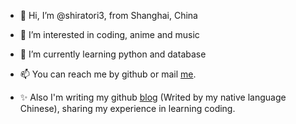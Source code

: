 - 👋 Hi, I’m @shiratori3, from Shanghai, China
- 👀 I’m interested in coding, anime and music
- 🌱 I’m currently learning python and database
- 📫 You can reach me by github or mail [me](mailto:work.zzp1993@gmail.com). 

- ✨ Also I'm writing my github [blog](https://shiratori3.github.io/) (Writed by my native language Chinese), sharing my experience in learning coding.

<!---
shiratori3/shiratori3 is a ✨ special ✨ repository because its `README.md` (this file) appears on your GitHub profile.
You can click the Preview link to take a look at your changes.
--->
